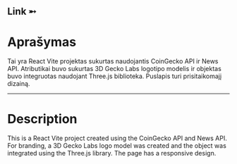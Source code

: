 Link ➵
---
# Aprašymas
Tai yra React Vite projektas sukurtas naudojantis CoinGecko API ir News API.
Atributikai buvo sukurtas 3D Gecko Labs logotipo modelis ir objektas buvo integruotas naudojant Three.js biblioteka.
Puslapis turi prisitaikomajį dizainą.

---

# Description
This is a React Vite project created using the CoinGecko API and News API.
For branding, a 3D Gecko Labs logo model was created and the object was integrated using the Three.js library.
The page has a responsive design.
